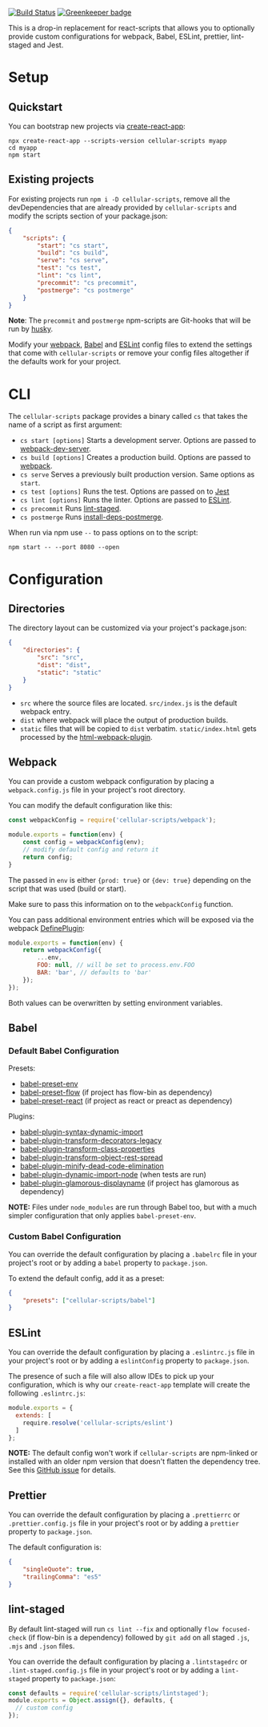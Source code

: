 [![Build Status](https://travis-ci.org/fgnass/cellular-scripts.svg?branch=master)](https://travis-ci.org/fgnass/cellular-scripts)
[![Greenkeeper badge](https://badges.greenkeeper.io/fgnass/cellular-scripts.svg)](https://greenkeeper.io/)

This is a drop-in replacement for react-scripts that allows you to optionally provide custom configurations for webpack, Babel, ESLint, prettier, lint-staged and Jest.

# Setup

## Quickstart

You can bootstrap new projects via [create-react-app](https://github.com/facebookincubator/create-react-app):

```
npx create-react-app --scripts-version cellular-scripts myapp
cd myapp
npm start
```

## Existing projects

For existing projects run `npm i -D cellular-scripts`, remove all the devDependencies that are already provided by `cellular-scripts` and modify the scripts section of your package.json:

```json
{
    "scripts": {
        "start": "cs start",
        "build": "cs build",
        "serve": "cs serve",
        "test": "cs test",
        "lint": "cs lint",
        "precommit": "cs precommit",
        "postmerge": "cs postmerge"
    }
}
```

__Note__: The `precommit` and `postmerge` npm-scripts are Git-hooks that will be run by [husky](https://github.com/typicode/husky).

Modify your [webpack](#webpack), [Babel](#babel) and [ESLint](#eslint) config files to extend the settings that come with `cellular-scripts` or remove your config files altogether if the defaults work for your project.

# CLI

The `cellular-scripts` package provides a binary called `cs` that takes the name of a script as first argument:

* `cs start [options]`
  Starts a development server. Options are passed to [webpack-dev-server](https://webpack.js.org/configuration/dev-server/).
* `cs build [options]` Creates a production build. Options are passed to [webpack](https://webpack.js.org/api/cli/).
* `cs serve` Serves a previously built production version. Same options as `start`.
* `cs test [options]` Runs the test. Options are passed on to [Jest](https://facebook.github.io/jest/docs/en/cli.html)
* `cs lint [options]` Runs the linter. Options are passed to [ESLint](https://eslint.org/docs/user-guide/command-line-interface).
* `cs precommit` Runs [lint-staged](#lint-staged).
* `cs postmerge` Runs [install-deps-postmerge](https://github.com/camacho/install-deps-postmerge).

When run via npm use `--` to pass options on to the script:

```
npm start -- --port 8080 --open
```


# Configuration

## Directories

The directory layout can be customized via your project's package.json:

```json
{
    "directories": {
        "src": "src",
        "dist": "dist",
        "static": "static"
    }
}
```

* `src` where the source files are located. `src/index.js` is the default webpack entry.
* `dist` where webpack will place the output of production builds.
* `static` files that will be copied to `dist` verbatim. `static/index.html` gets processed by the [html-webpack-plugin](https://webpack.js.org/plugins/html-webpack-plugin/).

## Webpack

You can provide a custom webpack configuration by placing a `webpack.config.js` file in your project's root directory.

You can modify the default configuration like this:

```js
const webpackConfig = require('cellular-scripts/webpack');

module.exports = function(env) {
    const config = webpackConfig(env);
    // modify default config and return it
    return config;
}
```

The passed in `env` is either `{prod: true}` or `{dev: true}` depending on the script that was used (build or start).

Make sure to pass this information on to the `webpackConfig` function.

You can pass additional environment entries
which will be exposed via the webpack [DefinePlugin](https://webpack.js.org/plugins/define-plugin/):

```js
module.exports = function(env) {
    return webpackConfig({
        ...env,
        FOO: null, // will be set to process.env.FOO
        BAR: 'bar', // defaults to 'bar'
    });
});
```

Both values can be overwritten by setting environment variables.

## Babel

### Default Babel Configuration

Presets:
* [babel-preset-env](https://www.npmjs.com/package/babel-preset-env)
* [babel-preset-flow](https://www.npmjs.com/package/babel-preset-flow) (if project has flow-bin as dependency)
* [babel-preset-react](https://www.npmjs.com/package/babel-preset-react) (if project as react or preact as dependency)

Plugins:
* [babel-plugin-syntax-dynamic-import](https://www.npmjs.com/package/babel-plugin-syntax-dynamic-import)
* [babel-plugin-transform-decorators-legacy](https://www.npmjs.com/package/babel-plugin-transform-decorators-legacy)
* [babel-plugin-transform-class-properties](https://www.npmjs.com/package/babel-plugin-transform-class-properties)
* [babel-plugin-transform-object-rest-spread](https://www.npmjs.com/package/babel-plugin-transform-object-rest-spread)
* [babel-plugin-minify-dead-code-elimination](https://www.npmjs.com/package/babel-plugin-minify-dead-code-elimination)
* [babel-plugin-dynamic-import-node](https://www.npmjs.com/package/babel-plugin-dynamic-import-node) (when tests are run)
* [babel-plugin-glamorous-displayname](https://www.npmjs.com/package/babel-plugin-glamorous-displayname) (if project has glamorous as dependency)

__NOTE:__ Files under `node_modules` are run through Babel too, but with a much simpler configuration that only applies `babel-preset-env`.

### Custom Babel Configuration

You can override the default configuration by placing a `.babelrc` file in your project's root or by adding a `babel` property to `package.json`.

To extend the default config, add it as a preset:

```json
{
    "presets": ["cellular-scripts/babel"]
}
```

## ESLint

You can override the default configuration by placing a `.eslintrc.js` file in your project's root or by adding a `eslintConfig` property to `package.json`.

The presence of such a file will also allow IDEs to pick up your configuration, which is why our `create-react-app` template will create the following `.eslintrc.js`:

```js
module.exports = {
  extends: [
    require.resolve('cellular-scripts/eslint')
  ]
};
```

__NOTE:__ The default config won't work if `cellular-scripts` are npm-linked or installed with an older npm version that doesn't flatten the dependency tree. See this [GitHub issue](https://github.com/eslint/eslint/issues/3458) for details.

## Prettier

You can override the default configuration by placing a `.prettierrc` or `.prettier.config.js` file in your project's root or by adding a `prettier` property to `package.json`.

The default configuration is:

```json
{ 
    "singleQuote": true,
    "trailingComma": "es5"
}
```

## lint-staged

By default lint-staged will run `cs lint --fix` and optionally `flow focused-check` (if flow-bin is a dependency) followed by `git add` on all staged `.js`, `.mjs` and `.json` files.

You can override the default configuration by placing a `.lintstagedrc` or `.lint-staged.config.js` file in your project's root or by adding a `lint-staged` property to `package.json`:

```js
const defaults = require('cellular-scripts/lintstaged');
module.exports = Object.assign({}, defaults, {
  // custom config  
});
```
